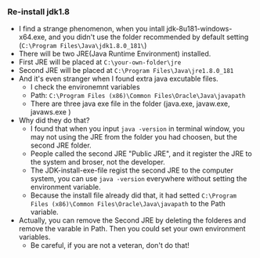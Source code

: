 ### Re-install jdk1.8
- I find a strange phenomenon, when you intall jdk-8u181-windows-x64.exe, and you didn't use the folder recommended by default setting (`C:\Program Files\Java\jdk1.8.0_181\`)
- There will be two JRE(Java Runtime Environment) installed.
- First JRE will be placed at `C:\your-own-folder\jre`
- Second JRE will be placed at `C:\Program Files\Java\jre1.8.0_181`
- And it's even stranger when I found extra java excutable files.
    - I check the environemnt variables
    - Path: `C:\Program Files (x86)\Common Files\Oracle\Java\javapath`
    - There are three java exe file in the folder (java.exe, javaw.exe, javaws.exe )
- Why did they do that?
    - I found that when you input `java -version` in terminal window, you may not using the JRE from the folder you had choosen, but the second JRE folder.
    - People called the second JRE "Public JRE", and it register the JRE to the system and broser, not the developer.
    - The JDK-install-exe-file regist the second JRE to the computer system, you can use `java -version` everywhere without setting the environment variable.
    - Because the install file already did that, it had setted `C:\Program Files (x86)\Common Files\Oracle\Java\javapath` to the Path variable.
- Actually, you can remove the Second JRE by deleting the folderes and remove the varable in Path. Then you could set your own environment variables.
    - Be careful, if you are not a veteran, don't do that!